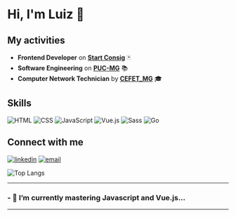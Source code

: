 # Hi, I'm Luiz 👋

## My activities
* <strong>Frontend Developer</strong> on <strong>[Start Consig](https://startconsig.com.br/)</strong> 🃏
* <strong>Software Engineering</strong> on <strong>[PUC-MG](https://www.pucminas.br/destaques/Paginas/default.aspx)</strong> 📚
* <strong>Computer Network Technician</strong> by <strong>[CEFET_MG](https://www.cefetmg.br/)</strong> 🎓

## Skills

<img src="https://img.shields.io/badge/HTML5-E34F26?style=for-the-badge&logo=html5&logoColor=white" alt="HTML" width="auto"> <img src="https://img.shields.io/badge/CSS3-1572B6?style=for-the-badge&logo=css3&logoColor=white" alt="CSS" width="auto"> <img src="https://img.shields.io/badge/JavaScript-323330?style=for-the-badge&logo=javascript&logoColor=F7DF1E" alt="JavaScript" width="auto"> <img src="https://img.shields.io/badge/Vue.js-35495E?style=for-the-badge&logo=vue.js&logoColor=4FC08D" alt="Vue.js" width="auto"> <img src="https://img.shields.io/badge/Sass-CC6699?style=for-the-badge&logo=sass&logoColor=white" alt="Sass" width="auto"> <img src="https://img.shields.io/badge/Go-00ADD8?style=for-the-badge&logo=go&logoColor=white" alt="Go" width="auto"> 

## Connect with me 

[<img src="https://img.shields.io/badge/LinkedIn-0077B5?style=for-the-badge&logo=linkedin&logoColor=white" alt='linkedin' width="auto">](https://www.linkedin.com/in/luiz-damasceno-campos/)
[<img src="https://img.shields.io/badge/Gmail-D14836?style=for-the-badge&logo=gmail&logoColor=white" alt='email' width="auto">](mailto:luizedc1@gmail.com)

![Top Langs](https://github-readme-stats.vercel.app/api/top-langs/?username=lzcampos)

<hr>
<h3> - 🌱 I’m currently mastering Javascript and Vue.js...
<hr>

<!--
**lzcampos/lzcampos** is a ✨ _special_ ✨ repository because its `README.md` (this file) appears on your GitHub profile.

Here are some ideas to get you started:

- 🔭 I’m currently working on ...

- 👯 I’m looking to collaborate on ...
- 🤔 I’m looking for help with ...
- 💬 Ask me about ...
- 📫 How to reach me: ...
- 😄 Pronouns: ...
- ⚡ Fun fact: ...
-->
